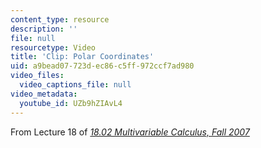 ```yaml
---
content_type: resource
description: ''
file: null
resourcetype: Video
title: 'Clip: Polar Coordinates'
uid: a9bead07-723d-ec86-c5ff-972ccf7ad980
video_files:
  video_captions_file: null
video_metadata:
  youtube_id: UZb9hZIAvL4
---
```


From Lecture 18 of [_18.02 Multivariable Calculus, Fall 2007_](/courses/18-02-multivariable-calculus-fall-2007/pages/video-lectures)